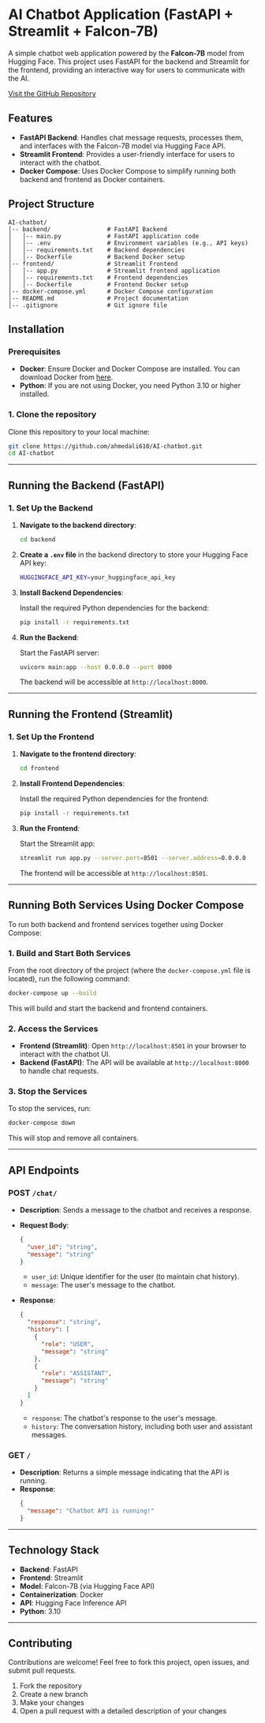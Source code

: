 
# AI Chatbot Application (FastAPI + Streamlit + Falcon-7B)

A simple chatbot web application powered by the **Falcon-7B** model from Hugging Face. This project uses FastAPI for the backend and Streamlit for the frontend, providing an interactive way for users to communicate with the AI.

[Visit the GitHub Repository](https://github.com/ahmedali610/AI-chatbot)

## Features

- **FastAPI Backend**: Handles chat message requests, processes them, and interfaces with the Falcon-7B model via Hugging Face API.
- **Streamlit Frontend**: Provides a user-friendly interface for users to interact with the chatbot.
- **Docker Compose**: Uses Docker Compose to simplify running both backend and frontend as Docker containers.

## Project Structure

```
AI-chatbot/
│-- backend/                # FastAPI Backend
│   │-- main.py             # FastAPI application code
│   │-- .env                # Environment variables (e.g., API keys)
│   │-- requirements.txt    # Backend dependencies
│   │-- Dockerfile          # Backend Docker setup
│-- frontend/               # Streamlit Frontend
│   │-- app.py              # Streamlit frontend application
│   │-- requirements.txt    # Frontend dependencies
│   │-- Dockerfile          # Frontend Docker setup
│-- docker-compose.yml      # Docker Compose configuration
│-- README.md               # Project documentation
│-- .gitignore              # Git ignore file
```

## Installation

### Prerequisites

- **Docker**: Ensure Docker and Docker Compose are installed. You can download Docker from [here](https://www.docker.com/products/docker-desktop).
- **Python**: If you are not using Docker, you need Python 3.10 or higher installed.

### 1. Clone the repository

Clone this repository to your local machine:

```bash
git clone https://github.com/ahmedali610/AI-chatbot.git
cd AI-chatbot
```

---

## Running the Backend (FastAPI)

### 1. Set Up the Backend

1. **Navigate to the backend directory**:

   ```bash
   cd backend
   ```

2. **Create a `.env` file** in the backend directory to store your Hugging Face API key:

   ```bash
   HUGGINGFACE_API_KEY=your_huggingface_api_key
   ```

3. **Install Backend Dependencies**:

   Install the required Python dependencies for the backend:

   ```bash
   pip install -r requirements.txt
   ```

4. **Run the Backend**:

   Start the FastAPI server:

   ```bash
   uvicorn main:app --host 0.0.0.0 --port 8000
   ```

   The backend will be accessible at `http://localhost:8000`.

---

## Running the Frontend (Streamlit)

### 1. Set Up the Frontend

1. **Navigate to the frontend directory**:

   ```bash
   cd frontend
   ```

2. **Install Frontend Dependencies**:

   Install the required Python dependencies for the frontend:

   ```bash
   pip install -r requirements.txt
   ```

3. **Run the Frontend**:

   Start the Streamlit app:

   ```bash
   streamlit run app.py --server.port=8501 --server.address=0.0.0.0
   ```

   The frontend will be accessible at `http://localhost:8501`.

---

## Running Both Services Using Docker Compose

To run both backend and frontend services together using Docker Compose:

### 1. Build and Start Both Services

From the root directory of the project (where the `docker-compose.yml` file is located), run the following command:

```bash
docker-compose up --build
```

This will build and start the backend and frontend containers.

### 2. Access the Services

- **Frontend (Streamlit)**: Open `http://localhost:8501` in your browser to interact with the chatbot UI.
- **Backend (FastAPI)**: The API will be available at `http://localhost:8000` to handle chat requests.

### 3. Stop the Services

To stop the services, run:

```bash
docker-compose down
```

This will stop and remove all containers.

---

## API Endpoints

### POST `/chat/`

- **Description**: Sends a message to the chatbot and receives a response.
- **Request Body**:
  ```json
  {
    "user_id": "string",
    "message": "string"
  }
  ```
  - `user_id`: Unique identifier for the user (to maintain chat history).
  - `message`: The user's message to the chatbot.

- **Response**:
  ```json
  {
    "response": "string",
    "history": [
      {
        "role": "USER",
        "message": "string"
      },
      {
        "role": "ASSISTANT",
        "message": "string"
      }
    ]
  }
  ```
  - `response`: The chatbot's response to the user's message.
  - `history`: The conversation history, including both user and assistant messages.

### GET `/`

- **Description**: Returns a simple message indicating that the API is running.
- **Response**:
  ```json
  {
    "message": "Chatbot API is running!"
  }
  ```

---

## Technology Stack

- **Backend**: FastAPI
- **Frontend**: Streamlit
- **Model**: Falcon-7B (via Hugging Face API)
- **Containerization**: Docker
- **API**: Hugging Face Inference API
- **Python**: 3.10

---

## Contributing

Contributions are welcome! Feel free to fork this project, open issues, and submit pull requests.

1. Fork the repository
2. Create a new branch
3. Make your changes
4. Open a pull request with a detailed description of your changes


